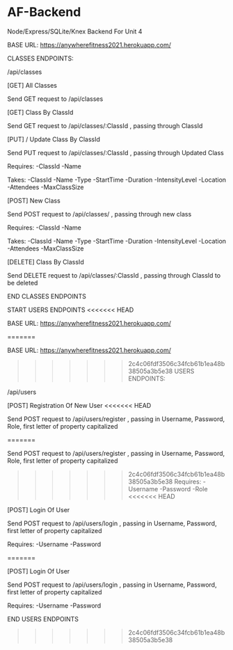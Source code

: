 # AF-Backend
Node/Express/SQLite/Knex Backend For Unit 4
 
BASE URL: https://anywherefitness2021.herokuapp.com/
 
CLASSES ENDPOINTS:
 
/api/classes
 
[GET] All Classes
 
Send GET request to /api/classes
 
[GET] Class By ClassId
 
Send GET request to /api/classes/:ClassId , passing through ClassId
 
[PUT] / Update Class By ClassId
 
Send PUT request to /api/classes/:ClassId , passing through Updated Class
 
Requires:
-ClassId
-Name
 
Takes:
-ClassId
-Name
-Type
-StartTime
-Duration
-IntensityLevel
-Location
-Attendees
-MaxClassSize
 
[POST] New Class
 
Send POST request to /api/classes/ , passing through new class
 
Requires:
-ClassId
-Name
 
Takes:
-ClassId
-Name
-Type
-StartTime
-Duration
-IntensityLevel
-Location
-Attendees
-MaxClassSize
 
[DELETE] Class By ClassId
 
Send DELETE request to /api/classes/:ClassId , passing through ClassId to be deleted
 
END CLASSES ENDPOINTS
 
START USERS ENDPOINTS 
<<<<<<< HEAD
 
BASE URL: https://anywherefitness2021.herokuapp.com/
 
=======

BASE URL: https://anywherefitness2021.herokuapp.com/

>>>>>>> 2c4c06fdf3506c34fcb61b1ea48b38505a3b5e38
USERS ENDPOINTS:
 
/api/users
 
[POST] Registration Of New User
<<<<<<< HEAD
 
Send POST request to /api/users/register , passing in Username, Password, Role, first letter of property capitalized 
 
=======

Send POST request to /api/users/register , passing in Username, Password, Role, first letter of property capitalized 

>>>>>>> 2c4c06fdf3506c34fcb61b1ea48b38505a3b5e38
Requires:
-Username
-Password
-Role
<<<<<<< HEAD
 
[POST] Login Of User
 
Send POST request to /api/users/login , passing in Username, Password, first letter of property capitalized 
 
Requires:
-Username
-Password
 
 
=======

[POST] Login Of User

Send POST request to /api/users/login , passing in Username, Password, first letter of property capitalized 

Requires:
-Username
-Password


END USERS ENDPOINTS 
>>>>>>> 2c4c06fdf3506c34fcb61b1ea48b38505a3b5e38
